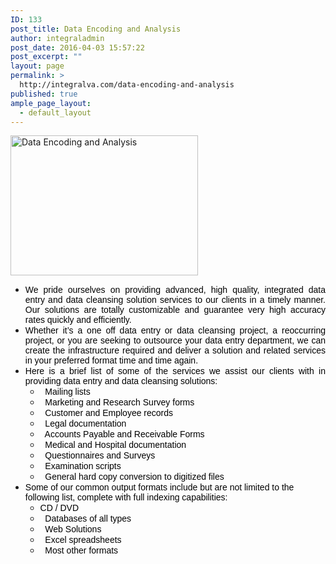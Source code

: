 ```yaml
---
ID: 133
post_title: Data Encoding and Analysis
author: integraladmin
post_date: 2016-04-03 15:57:22
post_excerpt: ""
layout: page
permalink: >
  http://integralva.com/data-encoding-and-analysis
published: true
ample_page_layout:
  - default_layout
---
```

<img class="size-medium wp-image-83 alignright" src="http://integralva.com/wp-content/uploads/2016/04/Data-Encoding-and-Analysis-300x224.png" alt="Data Encoding and Analysis" width="300" height="224" />
<ul>
	<li style="text-align: justify;"><span style="color: #000000; font-family: 'trebuchet ms', geneva, sans-serif;">We pride ourselves on providing advanced, high quality, integrated data entry and data cleansing solution services to our clients in a timely manner. Our solutions are totally customizable and guarantee very high accuracy rates quickly and efficiently.</span></li>
	<li style="text-align: justify;"><span style="color: #000000; font-family: 'trebuchet ms', geneva, sans-serif;">Whether it’s a one off data entry or data cleansing project, a reoccurring project, or you are seeking to outsource your data entry department, we can create the infrastructure required and deliver a solution and related services in your preferred format time and time again.</span></li>
	<li style="text-align: justify;"><span style="color: #000000; font-family: 'trebuchet ms', geneva, sans-serif;">Here is a brief list of some of the services we assist our clients with in providing data entry and data cleansing solutions:</span>
<ul>
	<li><span style="color: #000000; font-family: 'trebuchet ms', geneva, sans-serif;">  Mailing lists</span></li>
	<li><span style="color: #000000; font-family: 'trebuchet ms', geneva, sans-serif;">  Marketing and Research Survey forms</span></li>
	<li><span style="color: #000000; font-family: 'trebuchet ms', geneva, sans-serif;">  Customer and Employee records</span></li>
	<li><span style="color: #000000; font-family: 'trebuchet ms', geneva, sans-serif;">  Legal documentation</span></li>
	<li><span style="color: #000000; font-family: 'trebuchet ms', geneva, sans-serif;">  Accounts Payable and Receivable Forms</span></li>
	<li><span style="color: #000000; font-family: 'trebuchet ms', geneva, sans-serif;">  Medical and Hospital documentation</span></li>
	<li><span style="color: #000000; font-family: 'trebuchet ms', geneva, sans-serif;">  Questionnaires and Surveys</span></li>
	<li><span style="color: #000000; font-family: 'trebuchet ms', geneva, sans-serif;">  Examination scripts</span></li>
	<li><span style="color: #000000; font-family: 'trebuchet ms', geneva, sans-serif;">  General hard copy conversion to digitized files</span></li>
</ul>
</li>
	<li><span style="color: #000000; font-family: 'trebuchet ms', geneva, sans-serif;">Some of our common output formats include but are not limited to the following list, complete with full indexing capabilities:</span>
<ul>
	<li style="text-align: justify;"><span style="color: #000000; font-family: 'trebuchet ms', geneva, sans-serif;">CD / DVD</span></li>
	<li style="text-align: justify;"><span style="color: #000000; font-family: 'trebuchet ms', geneva, sans-serif;">  Databases of all types</span></li>
	<li style="text-align: justify;"><span style="color: #000000; font-family: 'trebuchet ms', geneva, sans-serif;">  Web Solutions</span></li>
	<li style="text-align: justify;"><span style="color: #000000; font-family: 'trebuchet ms', geneva, sans-serif;">  Excel spreadsheets</span></li>
	<li style="text-align: justify;"><span style="color: #000000; font-family: 'trebuchet ms', geneva, sans-serif;">  Most other formats</span></li>
</ul>
</li>
</ul>
